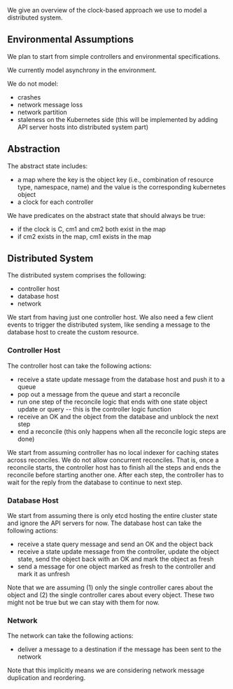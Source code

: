 We give an overview of the clock-based approach we use to model a distributed system.

## Environmental Assumptions

We plan to start from simple controllers and environmental specifications.

We currently model asynchrony in the environment.

We do not model:
- crashes
- network message loss
- network partition
- staleness on the Kubernetes side (this will be implemented by adding API server hosts into distributed system part)

## Abstraction

The abstract state includes:
- a map where the key is the object key (i.e., combination of resource type, namespace, name) and the value is the corresponding kubernetes object
- a clock for each controller

We have predicates on the abstract state that should always be true:
- if the clock is C, cm1 and cm2 both exist in the map
- if cm2 exists in the map, cm1 exists in the map

## Distributed System
The distributed system comprises the following:
- controller host
- database host
- network

We start from having just one controller host.
We also need a few client events to trigger the distributed system,
like sending a message to the database host to create the custom resource.

### Controller Host
The controller host can take the following actions:
- receive a state update message from the database host and push it to a queue
- pop out a message from the queue and start a reconcile
- run one step of the reconcile logic that ends with one state object update or query -- this is the controller logic function
- receive an OK and the object from the database and unblock the next step
- end a reconcile (this only happens when all the reconcile logic steps are done)

We start from assuming controller has no local indexer for caching states across reconciles.
We do not allow concurrent reconciles. That is, once a reconcile starts, the controller host has to finish all the steps and ends the reconcile before starting another one.
After each step, the controller has to wait for the reply from the database to continue to next step.

### Database Host
We start from assuming there is only etcd hosting the entire cluster state and ignore the API servers for now.
The database host can take the following actions:
- receive a state query message and send an OK and the object back
- receive a state update message from the controller, update the object state, send the object back with an OK and mark the object as fresh
- send a message for one object marked as fresh to the controller and mark it as unfresh

Note that we are assuming (1) only the single controller cares about the object and (2) the single controller cares about every object. These two might not be true but we can stay with them for now.

### Network
The network can take the following actions:
- deliver a message to a destination if the message has been sent to the network

Note that this implicitly means we are considering network message duplication and reordering.

